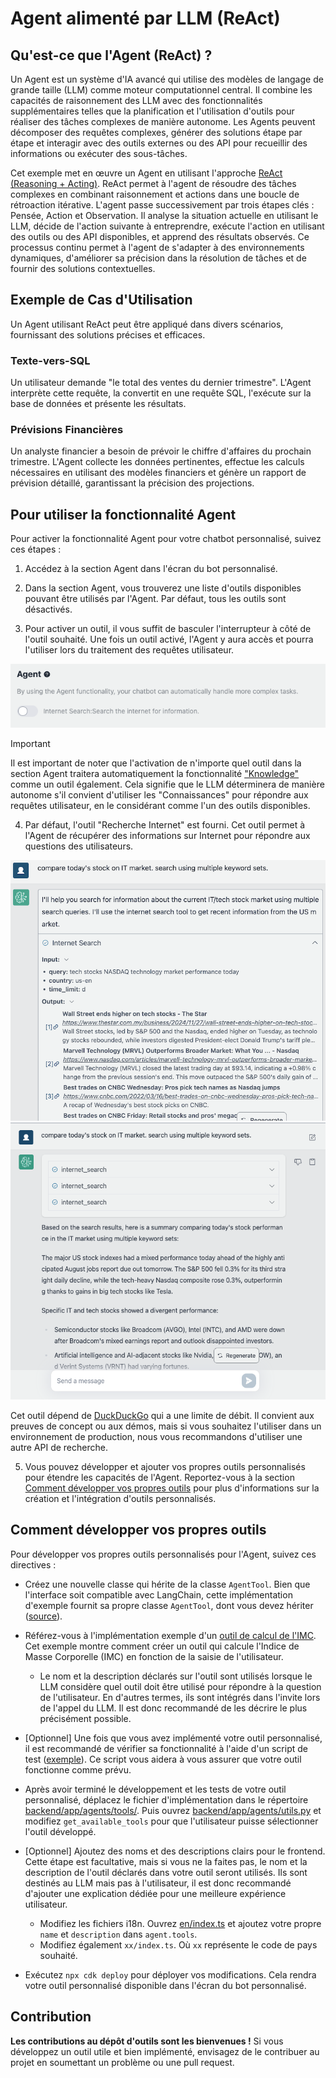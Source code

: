 # Agent alimenté par LLM (ReAct)

## Qu'est-ce que l'Agent (ReAct) ?

Un Agent est un système d'IA avancé qui utilise des modèles de langage de grande taille (LLM) comme moteur computationnel central. Il combine les capacités de raisonnement des LLM avec des fonctionnalités supplémentaires telles que la planification et l'utilisation d'outils pour réaliser des tâches complexes de manière autonome. Les Agents peuvent décomposer des requêtes complexes, générer des solutions étape par étape et interagir avec des outils externes ou des API pour recueillir des informations ou exécuter des sous-tâches.

Cet exemple met en œuvre un Agent en utilisant l'approche [ReAct (Reasoning + Acting)](https://www.promptingguide.ai/techniques/react). ReAct permet à l'agent de résoudre des tâches complexes en combinant raisonnement et actions dans une boucle de rétroaction itérative. L'agent passe successivement par trois étapes clés : Pensée, Action et Observation. Il analyse la situation actuelle en utilisant le LLM, décide de l'action suivante à entreprendre, exécute l'action en utilisant des outils ou des API disponibles, et apprend des résultats observés. Ce processus continu permet à l'agent de s'adapter à des environnements dynamiques, d'améliorer sa précision dans la résolution de tâches et de fournir des solutions contextuelles.

## Exemple de Cas d'Utilisation

Un Agent utilisant ReAct peut être appliqué dans divers scénarios, fournissant des solutions précises et efficaces.

### Texte-vers-SQL

Un utilisateur demande "le total des ventes du dernier trimestre". L'Agent interprète cette requête, la convertit en une requête SQL, l'exécute sur la base de données et présente les résultats.

### Prévisions Financières

Un analyste financier a besoin de prévoir le chiffre d'affaires du prochain trimestre. L'Agent collecte les données pertinentes, effectue les calculs nécessaires en utilisant des modèles financiers et génère un rapport de prévision détaillé, garantissant la précision des projections.

## Pour utiliser la fonctionnalité Agent

Pour activer la fonctionnalité Agent pour votre chatbot personnalisé, suivez ces étapes :

1. Accédez à la section Agent dans l'écran du bot personnalisé.

2. Dans la section Agent, vous trouverez une liste d'outils disponibles pouvant être utilisés par l'Agent. Par défaut, tous les outils sont désactivés.

3. Pour activer un outil, il vous suffit de basculer l'interrupteur à côté de l'outil souhaité. Une fois un outil activé, l'Agent y aura accès et pourra l'utiliser lors du traitement des requêtes utilisateur.

![](./imgs/agent_tools.png)

> [!Important]
> Il est important de noter que l'activation de n'importe quel outil dans la section Agent traitera automatiquement la fonctionnalité ["Knowledge"](https://aws.amazon.com/what-is/retrieval-augmented-generation/) comme un outil également. Cela signifie que le LLM déterminera de manière autonome s'il convient d'utiliser les "Connaissances" pour répondre aux requêtes utilisateur, en le considérant comme l'un des outils disponibles.

4. Par défaut, l'outil "Recherche Internet" est fourni. Cet outil permet à l'Agent de récupérer des informations sur Internet pour répondre aux questions des utilisateurs.

![](./imgs/agent1.png)
![](./imgs/agent2.png)

Cet outil dépend de [DuckDuckGo](https://duckduckgo.com/) qui a une limite de débit. Il convient aux preuves de concept ou aux démos, mais si vous souhaitez l'utiliser dans un environnement de production, nous vous recommandons d'utiliser une autre API de recherche.

5. Vous pouvez développer et ajouter vos propres outils personnalisés pour étendre les capacités de l'Agent. Reportez-vous à la section [Comment développer vos propres outils](#how-to-develop-your-own-tools) pour plus d'informations sur la création et l'intégration d'outils personnalisés.

## Comment développer vos propres outils

Pour développer vos propres outils personnalisés pour l'Agent, suivez ces directives :

- Créez une nouvelle classe qui hérite de la classe `AgentTool`. Bien que l'interface soit compatible avec LangChain, cette implémentation d'exemple fournit sa propre classe `AgentTool`, dont vous devez hériter ([source](../backend/app/agents/tools/agent_tool.py)).

- Référez-vous à l'implémentation exemple d'un [outil de calcul de l'IMC](../examples/agents/tools/bmi/bmi.py). Cet exemple montre comment créer un outil qui calcule l'Indice de Masse Corporelle (IMC) en fonction de la saisie de l'utilisateur.

  - Le nom et la description déclarés sur l'outil sont utilisés lorsque le LLM considère quel outil doit être utilisé pour répondre à la question de l'utilisateur. En d'autres termes, ils sont intégrés dans l'invite lors de l'appel du LLM. Il est donc recommandé de les décrire le plus précisément possible.

- [Optionnel] Une fois que vous avez implémenté votre outil personnalisé, il est recommandé de vérifier sa fonctionnalité à l'aide d'un script de test ([exemple](../examples/agents/tools/bmi/test_bmi.py)). Ce script vous aidera à vous assurer que votre outil fonctionne comme prévu.

- Après avoir terminé le développement et les tests de votre outil personnalisé, déplacez le fichier d'implémentation dans le répertoire [backend/app/agents/tools/](../backend/app/agents/tools/). Puis ouvrez [backend/app/agents/utils.py](../backend/app/agents/utils.py) et modifiez `get_available_tools` pour que l'utilisateur puisse sélectionner l'outil développé.

- [Optionnel] Ajoutez des noms et des descriptions clairs pour le frontend. Cette étape est facultative, mais si vous ne la faites pas, le nom et la description de l'outil déclarés dans votre outil seront utilisés. Ils sont destinés au LLM mais pas à l'utilisateur, il est donc recommandé d'ajouter une explication dédiée pour une meilleure expérience utilisateur.

  - Modifiez les fichiers i18n. Ouvrez [en/index.ts](../frontend/src/i18n/en/index.ts) et ajoutez votre propre `name` et `description` dans `agent.tools`.
  - Modifiez également `xx/index.ts`. Où `xx` représente le code de pays souhaité.

- Exécutez `npx cdk deploy` pour déployer vos modifications. Cela rendra votre outil personnalisé disponible dans l'écran du bot personnalisé.

## Contribution

**Les contributions au dépôt d'outils sont les bienvenues !** Si vous développez un outil utile et bien implémenté, envisagez de le contribuer au projet en soumettant un problème ou une pull request.